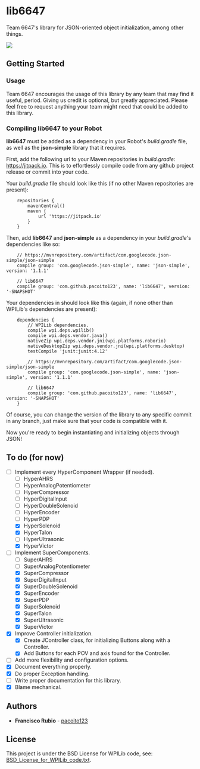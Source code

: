 # lib6647

Team 6647's library for JSON-oriented object initialization, among other things.
<p align="left"><a href="https://github.com/pacoito123/lib6647" target="_blank"><img src="https://i.imgur.com/F4focyC.png"></a></p>

## Getting Started

### Usage

Team 6647 encourages the usage of this library by any team that may find it useful, period. Giving us credit is optional, but greatly appreciated. Please feel free to request anything your team might need that could be added to this library.

### Compiling lib6647 to your Robot

**lib6647** must be added as a dependency in your Robot's _build.gradle_ file, as well as the **json-simple** library that it requires.

First, add the following url to your Maven repositories in _build.gradle_: https://jitpack.io. This is to effortlessly compile code from any github project release or commit into your code.

Your _build.gradle_ file should look like this (if no other Maven repositories are present):

```
    repositories {
        mavenCentral()
        maven {
            url 'https://jitpack.io'
        }
    }
```

Then, add **lib6647** and **json-simple** as a dependency in your _build.gradle_'s dependencies like so:

```
    // https://mvnrepository.com/artifact/com.googlecode.json-simple/json-simple
    compile group: 'com.googlecode.json-simple', name: 'json-simple', version: '1.1.1'

    // lib6647
    compile group: 'com.github.pacoito123', name: 'lib6647', version: '-SNAPSHOT'
```

Your dependencies in should look like this (again, if none other than WPILib's dependencies are present):

```
    dependencies {
        // WPILib dependencies.
        compile wpi.deps.wpilib()
        compile wpi.deps.vendor.java()
        nativeZip wpi.deps.vendor.jni(wpi.platforms.roborio)
        nativeDesktopZip wpi.deps.vendor.jni(wpi.platforms.desktop)
        testCompile 'junit:junit:4.12'

        // https://mvnrepository.com/artifact/com.googlecode.json-simple/json-simple
        compile group: 'com.googlecode.json-simple', name: 'json-simple', version: '1.1.1'

        // lib6647
        compile group: 'com.github.pacoito123', name: 'lib6647', version: '-SNAPSHOT'
    }
```

Of course, you can change the version of the library to any specific commit in any branch, just make sure that your code is compatible with it.

Now you're ready to begin instantiating and initializing objects through JSON!

## To do (for now)

- [ ] Implement every HyperComponent Wrapper (if needed).
	- [ ] HyperAHRS
	- [ ] HyperAnalogPotentiometer
	- [ ] HyperCompressor
	- [ ] HyperDigitalInput
	- [ ] HyperDoubleSolenoid
	- [ ] HyperEncoder
	- [ ] HyperPDP
	- [x] HyperSolenoid
	- [x] HyperTalon
	- [ ] HyperUltrasonic
	- [x] HyperVictor
- [ ] Implement SuperComponents.
	- [ ] SuperAHRS
	- [ ] SuperAnalogPotentiometer
	- [x] SuperCompressor
	- [x] SuperDigitalInput
	- [x] SuperDoubleSolenoid
	- [x] SuperEncoder
	- [x] SuperPDP
	- [x] SuperSolenoid
	- [x] SuperTalon
	- [x] SuperUltrasonic
	- [x] SuperVictor
- [x] Improve Controller initialization.
	- [x] Create JController class, for initializing Buttons along with a Controller.
	- [x] Add Buttons for each POV and axis found for the Controller.
- [ ] Add more flexibility and configuration options.
- [x] Document everything properly.
- [x] Do proper Exception handling.
- [ ] Write proper documentation for this library.
- [x] Blame mechanical.

## Authors

* **Francisco Rubio** - [pacoito123](https://github.com/pacoito123)

## License

This project is under the BSD License for WPILib code, see: [BSD_License_for_WPILib_code.txt](BSD_License_for_WPILib_code.txt).